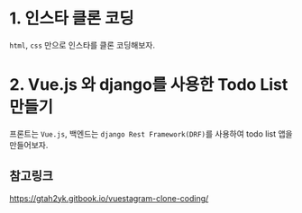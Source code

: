 # 1. 인스타 클론 코딩
`html`, `css` 만으로 인스타를 클론 코딩해보자.

# 2. Vue.js 와 django를 사용한 Todo List 만들기

프론트는 `Vue.js`, 백엔드는 `django Rest Framework(DRF)`를 사용하여 todo list 앱을 만들어보자.

## 참고링크

https://gtah2yk.gitbook.io/vuestagram-clone-coding/